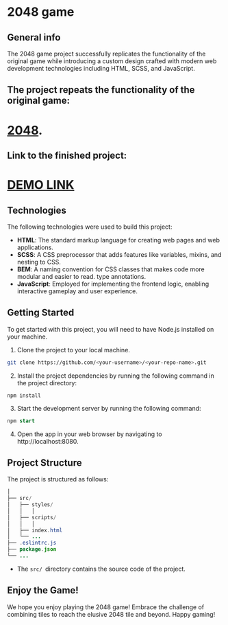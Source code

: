 # 2048 game

## General info
  The 2048 game project successfully replicates the functionality of the original game while introducing a custom design crafted with modern web development technologies including HTML, SCSS, and JavaScript.

##  The project repeats the functionality of the original game:
  # [2048](https://play2048.co/).

##  Link to the finished project:
  # [DEMO LINK](https://RomanOstrous.github.io/js_2048_game/)

## Technologies
  The following technologies were used to build this project:

* **HTML**: The standard markup language for creating web pages and web applications.
* **SCSS**: A CSS preprocessor that adds features like variables, mixins, and nesting to CSS.
* **BEM**: A naming convention for CSS classes that makes code more modular and easier to read.
type annotations.
* **JavaScript**: Employed for implementing the frontend logic, enabling interactive gameplay and user experience.

## Getting Started
To get started with this project, you will need to have Node.js installed on your machine.

1. Clone the project to your local machine.

``` bash
git clone https://github.com/<your-username>/<your-repo-name>.git
```
2. Install the project dependencies by running the following command in the project directory:

```
npm install
```
3. Start the development server by running the following command:

```sql
npm start
```
4. Open the app in your web browser by navigating to http://localhost:8080.

## Project Structure

The project is structured as follows:

```java
│   
├── src/
│   ├── styles/
│   │   │
│   ├── scripts/
│   │   │
│   ├── index.html
│   └── ...
├── .eslintrc.js
├── package.json
└── ...

```
* The `src/ `directory contains the source code of the project.

## Enjoy the Game!
We hope you enjoy playing the 2048 game! Embrace the challenge of combining tiles to reach the elusive 2048 tile and beyond. Happy gaming!
